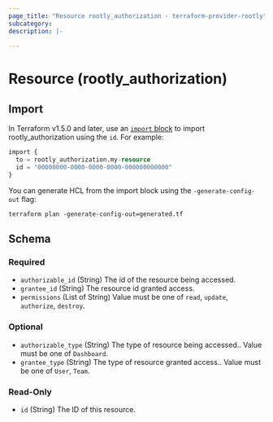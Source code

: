 ```yaml
---
page_title: "Resource rootly_authorization - terraform-provider-rootly"
subcategory:
description: |-
    
---
```


# Resource (rootly_authorization)





## Import

In Terraform v1.5.0 and later, use an [`import` block](https://developer.hashicorp.com/terraform/language/import) to import rootly_authorization using the `id`. For example:

```terraform
import {
  to = rootly_authorization.my-resource
  id = "00000000-0000-0000-0000-000000000000"
}
```

You can generate HCL from the import block using the `-generate-config-out` flag:

```console
terraform plan -generate-config-out=generated.tf
```

<!-- schema generated by tfplugindocs -->
## Schema

### Required

- `authorizable_id` (String) The id of the resource being accessed.
- `grantee_id` (String) The resource id granted access.
- `permissions` (List of String) Value must be one of `read`, `update`, `authorize`, `destroy`.

### Optional

- `authorizable_type` (String) The type of resource being accessed.. Value must be one of `Dashboard`.
- `grantee_type` (String) The type of resource granted access.. Value must be one of `User`, `Team`.

### Read-Only

- `id` (String) The ID of this resource.
